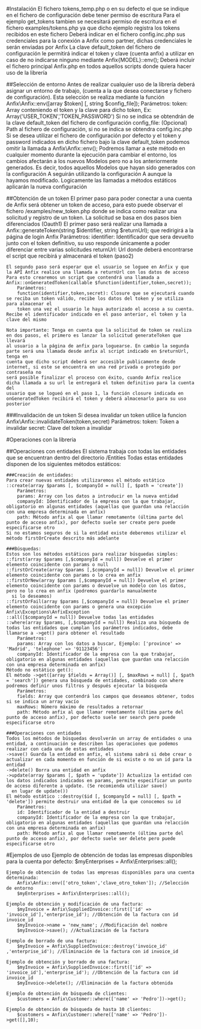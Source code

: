 #Instalación
    El fichero tokens_temp.php o en su defecto el que se indique en el fichero de configuración debe tener permiso de escritura
    Para el ejemplo get_tokens tambien se necesitará permiso de escritura en el fichero examples/tokens.php ya que dicho ejemplo registra los tokens recibidos en este fichero
    Deberá indicar en el fichero config.inc.php sus credenciales para la conexión a Anfix como partner, dichas credenciales le serán enviadas por Anfix
    La clave default_token del fichero de configuración le permitirá indicar el token y clave (cuenta anfix) a utilizar en caso de no indicarse ninguno 
    mediante Anfix\{MODEL}::env();
	Deberá incluir el fichero principal Anfix.php en todos aquellos scripts donde quiera hacer uso de la librería

##Selección de entorno
	Antes de realizar cualquier uso de la librería deberá asignar un entorno de trabajo, (cuenta a la que desea conectarse y fichero de configuración).
	Esta selección se realiza mediante la función Anfix\Anfix::env([array $token] [, string $config_file]);
		Parámetros:
		token: Array conteniendo el token y la clave para dicho token, Ex: Array('USER_TOKEN','TOKEN_PASSWORD') Si no se indica se obtendrán de la clave default_token del fichero de configuración
		config_file: (Opcional) Path al fichero de configuración, si no se indica se obtendra config.inc.php
	Si se desea utilizar el fichero de configuración por defecto y el token y password indicados en dicho fichero bajo la clave default_token podemos omitir
	la llamada a Anfix\Anfix::env();
	Podremos llamar a este método en cualquier momento durante la ejecución para cambiar el entorno, los cambios afectarán a los nuevos Modelos pero no a los
	anteriormente generados. Es decir, todos aquellos Modelos que hayan sido generados con la configuración A seguirán utilizando la configuración A aunque la 
	hayamos modificado. Logicamente las llamadas a métodos estáticos aplicarán la nueva configuración
        	
##Obtención de un token
	El primer paso para poder conectar a una cuenta de Anfix será obtener un token de acceso, para esto puede observar el fichero /examples/new_token.php
	donde se indica como realizar una solicitud y registro de un token. La solicitud se basa en dos pasos bien diferenciados (Oauth1)
	El primer paso será realizar una llamada a Anfix::generateToken(string $identifier, string $returnUrl); que redirigirá a la página de login Anfix
		Parámetros:
		identifier: Identificador que sera devuelto junto con el token definitivo, su uso responde únicamente a poder diferenciar entre varias solicitudes
		returnUrl: Url donde deberá encontrarse el script que recibirá y almacenará el token (paso2)

	El segundo paso será esperar que el usuario se loguee en Anfix y que la API Anfix realice una llamada a returnUrl con los datos de acceso
	Para esto crearemos un script que contendrá una llamada a Anfix::onGeneratedToken(callable $function(identifier,token,secret)); 
		Parámetros:
		function(identifier,token,secret): Closure que se ejecutará cuando se reciba un token válido, recibe los datos del token y se utiliza para almacenar el 
		token una vez el usuario le haya autorizado el acceso a su cuenta. Recibe el identificador indicado en el paso anterior, el token y la clave del mismo

	Nota importante: Tenga en cuenta que la solicitud de token se realiza en dos pasos, el primero es lanzar la solicitud generateToken que llevará
	al usuario a la página de anfix para loguearse. En cambio la segunda parte será una llamada desde anfix al script indicado en $returnUrl, tenga en
	cuenta que dicho script deberá ser accesible publicamente desde internet, si este se encuentra en una red privada o protegido por contraseña no 
	será posible finalizar el proceso con éxito, cuando Anfix realice dicha llamada a su url le entregará el token definitivo para la cuenta del 
	usuario que se logueó en el paso 1, la función closure indicada en onGeneratedToken recibirá el token y deberá almacenarlo para su uso posterior

###Invalidación de un token
    Si desea invalidar un token utilice la funcion Anfix\Anfix::invalidateToken(token,secret)
        Parámetros:
        token: Token a invalidar
        secret: Clave del token a invalidar

#Operaciones con la libreria		
		
##Operaciones con entidades
	El sistema trabaja con todas las entidades que se encuentran dentro del directorio /Entities
	Todas estas entidades disponen de los siguientes métodos estáticos:
	
	###Creación de entidades:
	Para crear nuevas entidades utilizaremos el método estático ::create(array $params [, $companyId = null] [, $path = 'create'])
		Parámetros:
		params: Array con los datos a introducir en la nueva entidad
		companyId: Identificador de la empresa con la que trabajar, obligatorio en algunas entidades (aquellas que guardan una relacción con una empresa determinada en anfix)
		path: Método anfix al que llamar remotamente (última parte del punto de acceso anfix), por defecto suele ser create pero puede especificarse otro
	Si no estamos seguros de si la entidad existe deberemos utilizar el método firstOrCreate descrito más adelante	
	
	###Búsquedas:
	Estos son los métodos estáticos para realizar búsquedas simples:
	::first(array $params [,$companyId = null]) Devuelve el primer elemento coincidente con params o null
	::firstOrCreate(array $params [,$companyId = null]) Devuelve el primer elemento coincidente con params o lo crea en anfix
	::firstOrNew(array $params [,$companyId = null]) Devuelve el primer elemento coincidente con params o devuelve un modelo con los datos, pero no lo crea en anfix (podremos guardarlo manualmente 
	  si lo deseamos)
	::firstOrFail(array $params [,$companyId = null]) Devuelve el primer elemento coincidente con params o genera una excepción Anfix\Exceptions\AnfixException
	::all([$companyId = null]) Devuelve todas las entidades
	::where(array $params, [,$companyId = null]) Realiza una búsqueda de todas las entidades que cumplan los parámetros indicados, debe llamarse a ->get() para obtener el resultado
		Parámetros:
		params: Array con los datos a buscar, Ejemplo: ['province' => 'Madrid', 'telephone' => '91123456']
		companyId: Identificador de la empresa con la que trabajar, obligatorio en algunas entidades (aquellas que guardan una relacción con una empresa determinada en anfix)
	Método no estático get():
	El método ->get([array $fields = Array()] [, $maxRows = null] [, $path = 'search']) genera una búsqueda de entidades, combinado con where podremos definir unos filtros y después ejecutar la búsqueda
		Parámetros:
		fields: Array que contendrá los campos que deseamos obtener, todos si se indica un array vacío
		maxRows: Número máximo de resultados a retornar
		path: Método anfix al que llamar remotamente (última parte del punto de acceso anfix), por defecto suele ser search pero puede especificarse otro
		
	###Operaciones con entidades	
	Todos los métodos de búsquedas devolverán un array de entidades o una entidad, a continuación se describen las operaciones que podemos realizar con cada una de estas entidades
	->save() Guarda la entidad en anfix, el sistema sabrá si debe crear o actualizar en cada momento en función de si existe o no un id para la entidad
	->delete() Borra una entidad en anfix
	->update(array $params [, $path = 'update']) Actualiza la entidad con los datos indicados indicados en params, permite especificar un punto de acceso diferente a update. (Se recomienda utilizar save() 
	  en lugar de update())
	El método estático ::destroy($id [, $companyId = null] [, $path = 'delete']) permite destruir una entidad de la que conocemos su id
		Parámetros:
		id: Identificador de la entidad a destruir
		companyId: Identificador de la empresa con la que trabajar, obligatorio en algunas entidades (aquellas que guardan una relacción con una empresa determinada en anfix)
		path: Método anfix al que llamar remotamente (última parte del punto de acceso anfix), por defecto suele ser delete pero puede especificarse otro
		
#Ejemplos de uso
	Ejemplo de obtención de todas las empresas disponibles para la cuenta por defecto:
		$myEnterprises = Anfix\Enterprises::all();
		
	Ejemplo de obtención de todas las empresas disponibles para una cuenta determinada:
		Anfix\Anfix::env(['otro_token','clave_otro_token']); //Selección de entorno
		$myEnterprises = Anfix\Enterprises::all();	

	Ejemplo de obtención y modificación de una factura:
		$myInvoice = Anfix\SuppliedInvoice::first(['id' => 'invoice_id'],'enterprise_id'); //Obtención de la factura con id invoice_id
		$myInvoice->name = 'new_name'; //Modificación del nombre
		$myInvoice->save(); //Actualización de la factura

	Ejemplo de borrado de una factura:
		$myInvoice = Anfix\SuppliedInvoice::destroy('invoice_id' ,'enterprise_id'); //Eliminación de la factura con id invoice_id
		
	Ejemplo de obtención y borrado de una factura:
		$myInvoice = Anfix\SuppliedInvoice::first(['id' => 'invoice_id'],'enterprise_id'); //Obtención de la factura con id invoice_id
		$myInvoice->delete(); //Eliminación de la factura obtenida
		
	Ejemplo de obtención de búsqueda de clientes:
		$customers = Anfix\Customer::where(['name' => 'Pedro'])->get();
		
	Ejemplo de obtención de búsqueda de hasta 10 clientes:
		$customers = Anfix\Customer::where(['name' => 'Pedro'])->get([],10);
